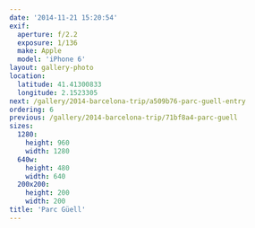 ```yaml
---
date: '2014-11-21 15:20:54'
exif:
  aperture: f/2.2
  exposure: 1/136
  make: Apple
  model: 'iPhone 6'
layout: gallery-photo
location:
  latitude: 41.41300833
  longitude: 2.1523305
next: /gallery/2014-barcelona-trip/a509b76-parc-guell-entry
ordering: 6
previous: /gallery/2014-barcelona-trip/71bf8a4-parc-guell
sizes:
  1280:
    height: 960
    width: 1280
  640w:
    height: 480
    width: 640
  200x200:
    height: 200
    width: 200
title: 'Parc Güell'
---
```

